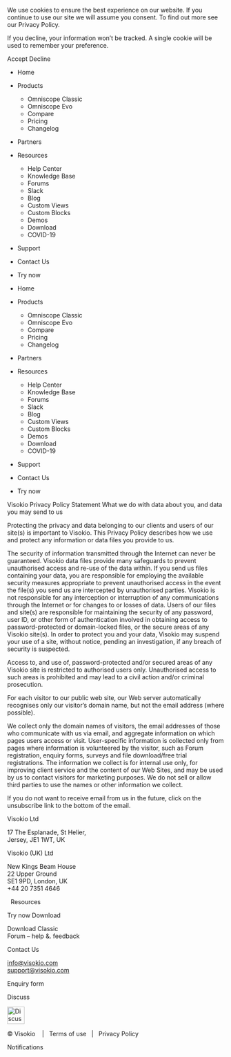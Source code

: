 We use cookies to ensure the best experience on our website. If you continue to use our site we will assume you consent. To find out more see our Privacy Policy.

If you decline, your information won’t be tracked. A single cookie will be used to remember your preference.

Accept Decline

*   Home
*   Products
    *   Omniscope Classic
    *   Omniscope Evo
    *   Compare
    *   Pricing
    *   Changelog
*   Partners
*   Resources
    *   Help Center
    *   Knowledge Base
    *   Forums
    *   Slack
    *   Blog
    *   Custom Views
    *   Custom Blocks
    *   Demos
    *   Download
    *   COVID-19
*   Support
*   Contact Us
*   Try now

*   Home
*   Products
    *   Omniscope Classic
    *   Omniscope Evo
    *   Compare
    *   Pricing
    *   Changelog
*   Partners
*   Resources
    *   Help Center
    *   Knowledge Base
    *   Forums
    *   Slack
    *   Blog
    *   Custom Views
    *   Custom Blocks
    *   Demos
    *   Download
    *   COVID-19
*   Support
*   Contact Us
*   Try now

Visokio Privacy Policy Statement What we do with data about you, and data you may send to us

Protecting the privacy and data belonging to our clients and users of our site(s) is important to Visokio. This Privacy Policy describes how we use and protect any information or data files you provide to us.

The security of information transmitted through the Internet can never be guaranteed. Visokio data files provide many safeguards to prevent unauthorised access and re-use of the data within. If you send us files containing your data, you are responsible for employing the available security measures appropriate to prevent unauthorised access in the event the file(s) you send us are intercepted by unauthorised parties. Visokio is not responsible for any interception or interruption of any communications through the Internet or for changes to or losses of data. Users of our files and site(s) are responsible for maintaining the security of any password, user ID, or other form of authentication involved in obtaining access to password-protected or domain-locked files, or the secure areas of any Visokio site(s). In order to protect you and your data, Visokio may suspend your use of a site, without notice, pending an investigation, if any breach of security is suspected.

Access to, and use of, password-protected and/or secured areas of any Visokio site is restricted to authorised users only. Unauthorised access to such areas is prohibited and may lead to a civil action and/or criminal prosecution.

For each visitor to our public web site, our Web server automatically recognises only our visitor’s domain name, but not the email address (where possible).

We collect only the domain names of visitors, the email addresses of those who communicate with us via email, and aggregate information on which pages users access or visit. User-specific information is collected only from pages where information is volunteered by the visitor, such as Forum registration, enquiry forms, surveys and file download/free trial registrations. The information we collect is for internal use only, for improving client service and the content of our Web Sites, and may be used by us to contact visitors for marketing purposes. We do not sell or allow third parties to use the names or other information we collect.

If you do not want to receive email from us in the future, click on the unsubscribe link to the bottom of the email.

Visokio Ltd

17 The Esplanade, St Helier,  
Jersey, JE1 1WT, UK

Visokio (UK) Ltd

New Kings Beam House  
22 Upper Ground  
SE1 9PD, London, UK  
+44 20 7351 4646

  Resources

Try now Download

Download Classic  
Forum – help &. feedback

Contact Us

info@visokio.com  
support@visokio.com

Enquiry form

Discuss

<img loading="lazy" class="wp-image-17085" src="https://visokio.com/wp-content/uploads/2020/01/5cb480cd5f1b6d3fbadece79.png" alt="Discuss with the Visokio team about Omniscope" width="40" height="40" data-wp-editing="1" srcset="https://visokio.com/wp-content/uploads/2020/01/5cb480cd5f1b6d3fbadece79.png 160w, https://visokio.com/wp-content/uploads/2020/01/5cb480cd5f1b6d3fbadece79-150x150.png 150w" sizes="(max-width: 40px) 100vw, 40px" />

© Visokio    |   Terms of use   |   Privacy Policy

Notifications